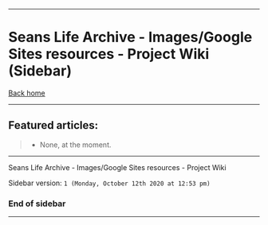 
***

# Seans Life Archive - Images/Google Sites resources - Project Wiki (Sidebar)

[Back home](https://github.com/seanpm2001/SeansLifeArchive_Images_Google-Sites-resources/wiki/)

***

## Featured articles:

> * None, at the moment.

***

Seans Life Archive - Images/Google Sites resources - Project Wiki

Sidebar version: `1 (Monday, October 12th 2020 at 12:53 pm)`

### End of sidebar

***
